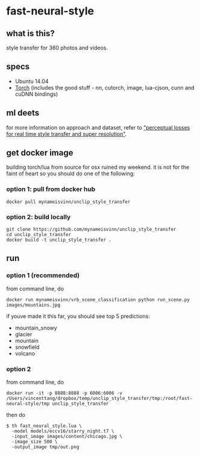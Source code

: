 # fast-neural-style

## what is this?
style transfer for 360 photos and videos. 

## specs
* Ubuntu 14.04
* [Torch](http://torch.ch/) (includes the good stuff - nn, cutorch, image, lua-cjson, cunn and cuDNN bindings)

## ml deets
for more information on approach and dataset, refer to ["perceptual losses for real time style transfer and super resolution"](https://cs.stanford.edu/people/jcjohns/eccv16/).

## get docker image

building torch/lua from source for osx ruined my weekend. it is not for the faint of heart so you should do one of the following:

### option 1: pull from docker hub

```
docker pull mynameisvinn/unclip_style_transfer
```

### option 2: build locally
```
git clone https://github.com/mynameisvinn/unclip_style_transfer
cd unclip_style_transfer
docker build -t unclip_style_transfer .
```

## run

### option 1 (recommended)

from command line, do

```
docker run mynameisvinn/vrb_scene_classification python run_scene.py images/mountains.jpg

```
if youve made it this far, you should see top 5 predictions: 

* mountain_snowy
* glacier
* mountain
* snowfield
* volcano

### option 2

from command line, do

```
docker run -it -p 8888:8888 -p 6006:6006 -v /Users/vincenttang/dropbox/temp/unclip_style_transfer/tmp:/root/fast-neural-style/tmp unclip_style_transfer
```

then do

```
$ th fast_neural_style.lua \
  -model models/eccv16/starry_night.t7 \
  -input_image images/content/chicago.jpg \
  -image_size 500 \
  -output_image tmp/out.png
```

